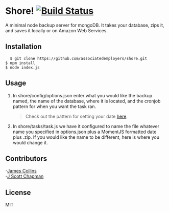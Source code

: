 # Shore! [![Build Status](https://travis-ci.org/associatedemployers/shore.svg?branch=master)](https://travis-ci.org/associatedemployers/shore)
A minimal node backup server for mongoDB.  It takes your database, zips it,  and saves it locally or on Amazon Web Services.  

## Installation ##
      $ git clone https://github.com/associatedemployers/shore.git
    $ npm install
    $ node index.js

## Usage ##

1. In shore/config/options.json enter what you would like the backup named, the name of the database, where it is located, and the cronjob pattern for when you want the task ran.  
      >Check out the pattern for setting your date [here](https://www.npmjs.com/package/cron#usage-basic-cron-usage).
2. In shore/tasks/task.js we have it configured to name the file whatever name you specified in options.json plus a MomentJS formatted date plus .zip.  If you would like the name to be different, here is where you would change it.  


## Contributors ##
-[James Collins](https://github.com/James1x0)  
-[J Scott Chapman](https://github.com/jscottchapman)

## License ##
MIT
